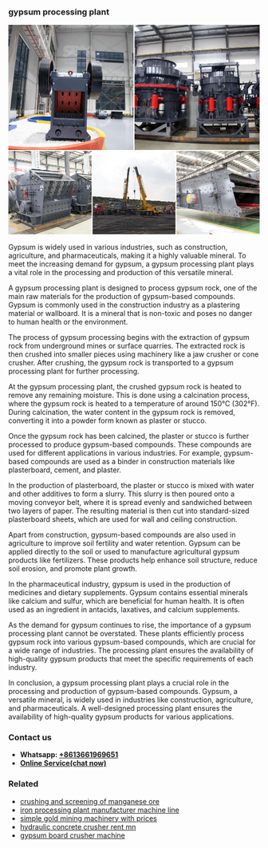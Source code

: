 <h3>gypsum processing plant</h3><img src='1702260383.jpg' alt=''><p>Gypsum is widely used in various industries, such as construction, agriculture, and pharmaceuticals, making it a highly valuable mineral. To meet the increasing demand for gypsum, a gypsum processing plant plays a vital role in the processing and production of this versatile mineral.</p><p>A gypsum processing plant is designed to process gypsum rock, one of the main raw materials for the production of gypsum-based compounds. Gypsum is commonly used in the construction industry as a plastering material or wallboard. It is a mineral that is non-toxic and poses no danger to human health or the environment.</p><p>The process of gypsum processing begins with the extraction of gypsum rock from underground mines or surface quarries. The extracted rock is then crushed into smaller pieces using machinery like a jaw crusher or cone crusher. After crushing, the gypsum rock is transported to a gypsum processing plant for further processing.</p><p>At the gypsum processing plant, the crushed gypsum rock is heated to remove any remaining moisture. This is done using a calcination process, where the gypsum rock is heated to a temperature of around 150°C (302°F). During calcination, the water content in the gypsum rock is removed, converting it into a powder form known as plaster or stucco.</p><p>Once the gypsum rock has been calcined, the plaster or stucco is further processed to produce gypsum-based compounds. These compounds are used for different applications in various industries. For example, gypsum-based compounds are used as a binder in construction materials like plasterboard, cement, and plaster.</p><p>In the production of plasterboard, the plaster or stucco is mixed with water and other additives to form a slurry. This slurry is then poured onto a moving conveyor belt, where it is spread evenly and sandwiched between two layers of paper. The resulting material is then cut into standard-sized plasterboard sheets, which are used for wall and ceiling construction.</p><p>Apart from construction, gypsum-based compounds are also used in agriculture to improve soil fertility and water retention. Gypsum can be applied directly to the soil or used to manufacture agricultural gypsum products like fertilizers. These products help enhance soil structure, reduce soil erosion, and promote plant growth.</p><p>In the pharmaceutical industry, gypsum is used in the production of medicines and dietary supplements. Gypsum contains essential minerals like calcium and sulfur, which are beneficial for human health. It is often used as an ingredient in antacids, laxatives, and calcium supplements.</p><p>As the demand for gypsum continues to rise, the importance of a gypsum processing plant cannot be overstated. These plants efficiently process gypsum rock into various gypsum-based compounds, which are crucial for a wide range of industries. The processing plant ensures the availability of high-quality gypsum products that meet the specific requirements of each industry.</p><p>In conclusion, a gypsum processing plant plays a crucial role in the processing and production of gypsum-based compounds. Gypsum, a versatile mineral, is widely used in industries like construction, agriculture, and pharmaceuticals. A well-designed processing plant ensures the availability of high-quality gypsum products for various applications.</p><h3>Contact us</h3><ul><li><strong>Whatsapp:&nbsp;<a href="https://wa.me/8613661969651">+8613661969651</a></strong></li><li><a href="https://swt.shibang-china.com/?git&amp;zhl&amp;gypsum processing plant"><strong>Online Service(chat now)</strong></a></li></ul><h3>Related</h3><ul><li><a href='crushing and screening of manganese ore.md'>crushing and screening of manganese ore</a></li><li><a href='iron processing plant manufacturer machine line.md'>iron processing plant manufacturer machine line</a></li><li><a href='simple gold mining machinery with prices.md'>simple gold mining machinery with prices</a></li><li><a href='hydraulic concrete crusher rent mn.md'>hydraulic concrete crusher rent mn</a></li><li><a href='gypsum board crusher machine.md'>gypsum board crusher machine</a></li></ul>